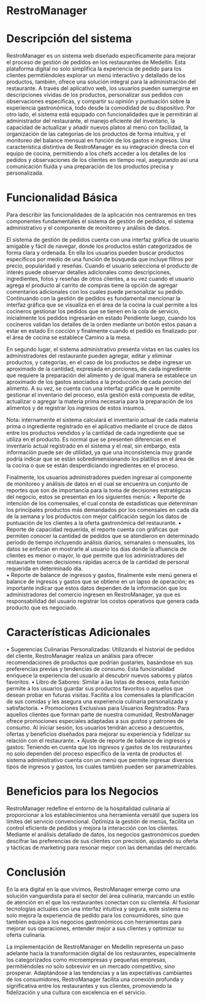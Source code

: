 # RestroManager

# Descripción del sistema
RestroManager es un sistema web diseñado específicamente para mejorar el proceso de gestión de pedidos en los restaurantes de Medellín. Esta plataforma digital no solo simplifica la experiencia de pedido para los clientes permitiéndoles explorar un menú interactivo y detallado de los productos, también, ofrece una solución integral para la administración del restaurante. A través del aplicativo web, los usuarios pueden sumergirse en descripciones vívidas de los productos, personalizar sus pedidos con observaciones específicas, y compartir su opinión y puntuación sobre la experiencia gastronómica, todo desde la comodidad de su dispositivo.
Por otro lado, el sistema está equipado con funcionalidades que le permitirán al administrador del restaurante, el manejo eficiente del inventario, la capacidad de actualizar y añadir nuevos platos al menú con facilidad, la organización de las categorías de los productos de forma intuitiva, y el monitoreo del balance mensual en función de los gastos e ingresos. Una característica distintiva de RestroManager es su integración directa con el equipo de cocina, permitiendo a los chefs acceder a los detalles de los pedidos y observaciones de los clientes en tiempo real, asegurando así una comunicación fluida y una preparación de los productos precisa y personalizada.

# Funcionalidad Básica
Para describir las funcionalidades de la aplicación nos centraremos en tres componentes fundamentales el sistema de gestión de pedidos, el sistema administrativo y el componente de monitoreo y análisis de datos.

El sistema de gestión de pedidos cuenta con una interfaz gráfica de usuario amigable y fácil de navegar, donde los productos están categorizados de forma clara y ordenada. En ella los usuarios pueden buscar productos específicos por medio de una función de búsqueda que incluye filtros por precio, popularidad y reseñas. Cuando el usuario selecciona el producto de interés puede observar detalles adicionales como descripciones, ingredientes, fotos y reseñas de otros clientes, a su vez cuando el usuario agrega el producto al carrito de compras tiene la opción de agregar comentarios adicionales con los cuales puede personalizar su pedido.
Continuando con la gestión de pedidos es fundamental mencionar la interfaz gráfica que se visualiza en el área de la cocina la cual permite a los cocineros gestionar los pedidos que se tienen en la cola de servicio, inicialmente los pedidos ingresarán en estado Pendiente luego, cuando los cocineros validan los detalles de la orden mediante un botón estos pasan a estar en estado En cocción y finalmente cuando el pedido es finalizado por el área de cocina se establece Camino a la mesa.

En segundo lugar, el sistema administrativo presenta vistas en las cuales los administradores del restaurante pueden agregar, editar y eliminar productos, y categorías, en el caso de los productos se debe ingresar un aproximado de la cantidad, expresada en porciones, de cada ingrediente que requiere la preparación del alimento y de igual manera se establece un aproximado de los gastos asociados a la producción de cada porción del alimento. A su vez, se cuenta con una interfaz gráfica que le permite gestionar el inventario del proceso, esta gestión está compuesta de editar, actualizar o agregar la materia prima necesaria para la preparación de los alimentos y de registrar los ingresos de estos insumos.

Nota: internamente el sistema calculará el inventario actual de cada materia prima o ingrediente registrado en el aplicativo mediante el cruce de datos entre los productos vendidos y la cantidad de cada ingrediente que se utiliza en el producto. Es normal que se presenten diferencias en el inventario actual registrado en el sistema y el real, sin embargo, esta información puede ser de utilidad, ya que una inconsistencia muy grande podría indicar que se están sobredimensionando los platillos en el área de la cocina o que se están desperdiciando ingredientes en el proceso. 

Finalmente, los usuarios administradores pueden ingresar al componente de monitoreo y análisis de datos en el cual se encuentra un conjunto de reportes que son de importancia para la toma de decisiones estratégicas del negocio, estos se presentan en los siguientes menús: 
•	Reporte de intención de los comensales, el cual consta de estadísticas que determinan los principales productos más demandados por los comensales en cada día de la semana y los productos con mejor calificación según los datos de puntuación de los clientes a la oferta gastronómica del restaurante.
•	Reporte de capacidad requerida, el reporte cuenta con gráficas que permiten conocer la cantidad de pedidos que se atendieron en determinado periodo de tiempo incluyendo análisis diarios, semanales o mensuales, los datos se enfocan en mostrarle al usuario los días donde la afluencia de clientes es menor o mayor, lo que permite que los administradores del restaurante tomen decisiones rápidas acerca de la cantidad de personal requerida en determinado día.  
•	Reporte de balance de ingresos y gastos, finalmente este menú genera el balance de ingresos y gastos que se obtiene en un lapso de operación; es importante indicar que estos datos dependen de la información que los administradores del comercio ingresen en RestroManager, ya que es responsabilidad del usuario registrar los costos operativos que genera cada producto que es negociado.

# Características Adicionales
•	Sugerencias Culinarias Personalizadas: Utilizando el historial de pedidos del cliente, RestroManager realiza un análisis para ofrecer recomendaciones de productos que podrían gustarles, basándose en sus preferencias previas y tendencias de consumo. Esta funcionalidad enriquece la experiencia del usuario al descubrir nuevos sabores y platos favoritos.
•	Libro de Sabores: Similar a las listas de deseos, esta función permite a los usuarios guardar sus productos favoritos o aquellos que desean probar en futuras visitas. Facilita a los comensales la planificación de sus comidas y les asegura una experiencia culinaria personalizada y satisfactoria.
•	Promociones Exclusivas para Usuarios Registrados: Para aquellos clientes que forman parte de nuestra comunidad, RestroManager ofrece promociones especiales adaptadas a sus gustos y patrones de consumo. Al iniciar sesión, los usuarios tendrán acceso a descuentos, ofertas y beneficios diseñados para mejorar su experiencia y fidelizar su relación con el restaurante.
•	Ajuste de reporte de balance de ingresos y gastos: Teniendo en cuenta que los ingresos y gastos de los restaurantes no solo dependen del proceso específico de la venta de productos el sistema administrativo cuenta con un menú que permite ingresar diversos tipos de ingresos y gastos, los cuales también pueden ser parametrizables.

# Beneficios para los Negocios
RestroManager redefine el entorno de la hospitalidad culinaria al proporcionar a los establecimientos una herramienta versátil que supera los límites del servicio convencional. Optimiza la gestión de menús, facilita un control eficiente de pedidos y mejora la interacción con los clientes. Mediante el análisis detallado de datos, los negocios gastronómicos pueden descifrar las preferencias de sus clientes con precisión, ajustando su oferta y tácticas de marketing para resonar mejor con las demandas del mercado.
# Conclusión
En la era digital en la que vivimos, RestroManager emerge como una solución vanguardista para el sector del área culinaria, marcando un estilo de atención en el que los restaurantes conectan con su clientela. Al fusionar tecnologías actuales con una interfaz intuitiva y segura, este sistema no solo mejora la experiencia de pedido para los consumidores, sino que también equipa a los negocios gastronómicos con herramientas para mejorar sus operaciones, entender mejor a sus clientes y optimizar su oferta culinaria.

La implementación de RestroManager en Medellín representa un paso adelante hacia la transformación digital de los restaurantes, especialmente los categorizados como microempresas y pequeñas empresas, permitiéndoles no solo sobrevivir en un mercado competitivo, sino prosperar. Adaptándose a las tendencias y a las expectativas cambiantes de los consumidores, RestroManager facilita una conexión profunda y significativa entre los restaurantes y sus clientes, promoviendo la fidelización y una cultura con excelencia en el servicio.




